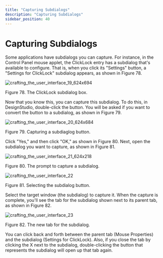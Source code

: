 ```yaml
---
title: "Capturing Subdialogs"
description: "Capturing Subdialogs"
sidebar_position: 40
---
```


# Capturing Subdialogs

Some applications have subdialogs you can capture. For instance, in the Control Panel mouse applet,
the ClickLock entry has a subdialog that's available to configure. That is, when you click its
"Settings" button, a "Settings for ClickLock" subdialog appears, as shown in Figure 78.

![crafting_the_user_interface_19_624x694](/images/endpointpolicymanager/applicationsettings/designstudio/userinterface/crafting_the_user_interface_19_624x694.webp)

Figure 78. The ClickLock subdialog box.

Now that you know this, you can capture this subdialog. To do this, in DesignStudio, double-click
the button. You will be asked if you want to convert the button to a subdialog, as shown in
Figure 79.

![crafting_the_user_interface_20_624x684](/images/endpointpolicymanager/applicationsettings/designstudio/userinterface/crafting_the_user_interface_20_624x684.webp)

Figure 79. Capturing a subdiaglog button.

Click "Yes," and then click "OK," as shown in Figure 80. Next, open the subdialog you want to
capture, as shown in Figure 81.

![crafting_the_user_interface_21_624x218](/images/endpointpolicymanager/applicationsettings/designstudio/userinterface/crafting_the_user_interface_21_624x218.webp)

Figure 80. The prompt to capture a subdialog.

![crafting_the_user_interface_22](/images/endpointpolicymanager/applicationsettings/designstudio/userinterface/crafting_the_user_interface_22.webp)

Figure 81. Selecting the subdialog button.

Select the target window (the subdialog) to capture it. When the capture is complete, you'll see the
tab for the subdialog shown next to its parent tab, as shown in Figure 82.

![crafting_the_user_interface_23](/images/endpointpolicymanager/applicationsettings/designstudio/userinterface/crafting_the_user_interface_23.webp)

Figure 82. The new tab for the subdialog.

You can click back and forth between the parent tab (Mouse Properties) and the subdialog (Settings
for ClickLock). Also, if you close the tab by clicking the X next to the subdialog, double-clicking
the button that represents the subdialog will open up that tab again.
